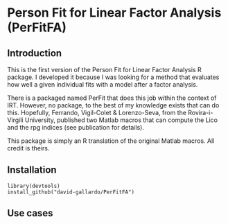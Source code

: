# Person Fit for Linear Factor Analysis (PerFitFA) 
## Introduction
This is the first version of the Person Fit for Linear Factor Analysis R package. I developed it because I was looking for a method
that evaluates how well a given individual fits with a model after
a factor analysis.

There is a packaged named PerFit that does this job within the context of IRT. However, no package, to the best of my knowledge exists that can do this. Hopefully, Ferrando, Vigil-Colet & Lorenzo-Seva, from the Rovira-i-Virgili University, published two Matlab macros that can compute the Lico and the rpg indices (see publication for details).

This package is simply an R translation of the original Matlab macros. All credit is theirs.

## Installation
```{r}
library(devtools)
install_github("david-gallardo/PerFitFA")
```

## Use cases
